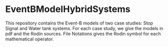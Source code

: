 # EventBModelHybridSystems
This repository contains the Event-B models of two case studies: Stop Signal and Water tank systems.
For each case study, we give the models in pdf and the Rodin sources. File Notations gives the Rodin symbol for each mathematical operator.
